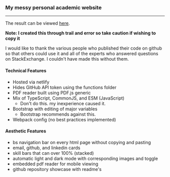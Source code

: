### My messy personal academic website
---

The result can be viewed [here](/https://ivannaporter.com/).

**Note: I created this through trail and error so take caution if wishing to copy it**

I would like to thank the various people who published their code on github so that others could use it and all of the experts who answered questions on StackExchange. I couldn't have made this without them. 

#### Technical Features  
- Hosted via netlify
- Hides GitHub API token using the functions folder
- PDF reader built using PDF.js generic
- Mix of TypeScript, CommonJS, and ESM (JavaScript)
   - Don't do this. my inexperience caused it. 
- Bootstrap with editing of major variables 
   - Bootstrap recommends against this.  
- Webpack config (no best practices implemented)

#### Aesthetic Features
- bs navigation bar on every html page without copying and pasting
- email, github, and linkedin cards 
- skill bars that can over 100% (stacked)
- automatic light and dark mode with corresponding images and toggle
- embedded pdf reader for mobile viewing
- github repository showcase with readme's



